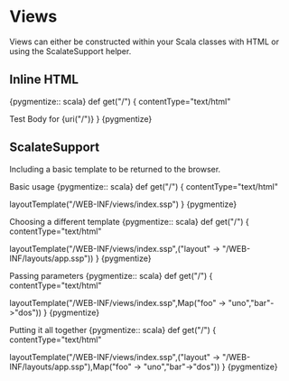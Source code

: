 Views
=====

Views can either be constructed within your Scala classes with HTML or using the ScalateSupport helper.

Inline HTML
-----------

{pygmentize:: scala}
def get("/") {
  contentType="text/html"

  <html>
  <head><title>Test</title></head>
  <body>Test Body for {uri("/")}</body>
  </html>
}
{pygmentize}

ScalateSupport
--------------

Including a basic template to be returned to the browser.

Basic usage
{pygmentize:: scala}
def get("/") {
  contentType="text/html"

  layoutTemplate("/WEB-INF/views/index.ssp")
}
{pygmentize}

Choosing a different template
{pygmentize:: scala}
def get("/") {
  contentType="text/html"

  layoutTemplate("/WEB-INF/views/index.ssp",("layout" -> "/WEB-INF/layouts/app.ssp"))
}
{pygmentize}

Passing parameters
{pygmentize:: scala}
def get("/") {
  contentType="text/html"

  layoutTemplate("/WEB-INF/views/index.ssp",Map("foo" -> "uno","bar"->"dos"))
}
{pygmentize}

Putting it all together
{pygmentize:: scala}
def get("/") {
  contentType="text/html"

  layoutTemplate("/WEB-INF/views/index.ssp",("layout" -> "/WEB-INF/layouts/app.ssp"),Map("foo" -> "uno","bar"->"dos"))
}
{pygmentize}
